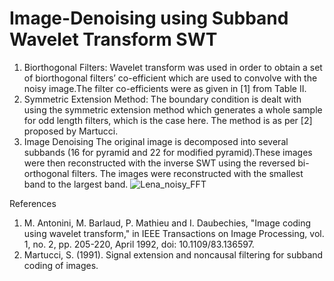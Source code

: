 # Image-Denoising using Subband Wavelet Transform SWT

1. Biorthogonal Filters:
Wavelet transform was used in order to obtain a set of biorthogonal filters’ co-efficient which are used to convolve with the noisy image.The filter co-efficients were as given in [1] from Table II.
2. Symmetric Extension Method:
The boundary condition is dealt with using the symmetric extension method which generates a whole sample for odd length filters, which is the case here. The method is as per [2] proposed by Martucci.
3. Image Denoising
The original image is decomposed into several subbands (16 for pyramid and 22 for modified pyramid).These images were then reconstructed with the inverse SWT using the reversed bi-orthogonal filters. The images were reconstructed with the smallest band to the largest band.
![Lena_noisy_FFT](https://user-images.githubusercontent.com/32479901/128588428-d491a239-1024-411b-b0e0-514aaa869dbc.png)

References
1. M. Antonini, M. Barlaud, P. Mathieu and I. Daubechies, "Image coding using wavelet transform," in IEEE Transactions on Image Processing, vol. 1, no. 2, pp. 205-220, April 1992, doi: 10.1109/83.136597.
2. Martucci, S. (1991). Signal extension and noncausal filtering for subband coding of images. 
